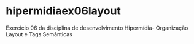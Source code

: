 # hipermidiaex06layout
Exercicio 06 da disciplina de desenvolvimento Hipermídia- Organização Layout e Tags Semânticas
